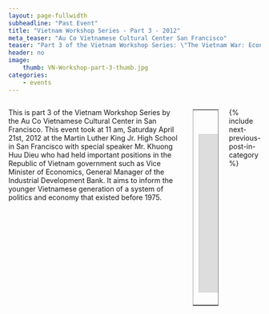 ```yaml
---
layout: page-fullwidth
subheadline: "Past Event"
title: "Vietnam Workshop Series - Part 3 - 2012"
meta_teaser: "Au Co Vietnamese Cultural Center San Francisco"
teaser: "Part 3 of the Vietnam Workshop Series: \"The Vietnam War: Economy & Politics.\""
header: no
image:
    thumb: VN-Workshop-part-3-thumb.jpg
categories:
    - events
---
```

<!--more-->
<div class="small-12 columns" style="padding: 0px; border-bottom: none;" markdown="1">

This is part 3 of the Vietnam Workshop Series by the Au Co Vietnamese Cultural Center in San Francisco. This event took at 11 am, Saturday April 21st, 2012 at the Martin Luther King Jr. High School in San Francisco with special speaker Mr. Khuong Huu Dieu who had held important positions in the Republic of Vietnam government such as Vice Minister of Economics, General Manager of the Industrial Development Bank. It aims to inform the younger Vietnamese generation of a system of politics and economy that existed before 1975.

<table style="border-color: #cccccc; margin-left: auto; margin-right: auto;" border="1" width="100%">
<tbody>
<tr style="padding: 2rem 0.625rem 0.5625rem 0.625rem">
<td align="center" style="padding: 2rem 0.625rem 0.5625rem 0.625rem">
<p style="text-align: center;">
<iframe style="border:1px solid #cccccc" src="https://www.youtube.com/embed/OPPRg51tpRU" width="560" height="315" frameborder="0" allowfullscreen=""></iframe>
</p>
</td>
</tr>
</tbody>
</table>

{% include next-previous-post-in-category %}

</div>
